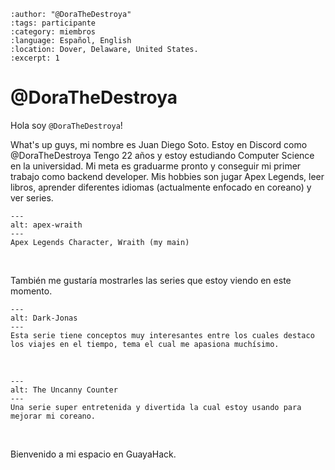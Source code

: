 
```{post} 2023-07-18
:author: "@DoraTheDestroya"
:tags: participante
:category: miembros
:language: Español, English
:location: Dover, Delaware, United States.
:excerpt: 1
```

# @DoraTheDestroya

Hola soy `@DoraTheDestroya`!

What's up guys, mi nombre es Juan Diego Soto. Estoy en Discord como @DoraTheDestroya Tengo 22 años y estoy estudiando Computer Science en la universidad. Mi meta es graduarme pronto y conseguir mi primer trabajo como backend developer. Mis hobbies son jugar Apex Legends, leer libros, aprender diferentes idiomas (actualmente enfocado en coreano) y ver series. 

```{figure} index.md-data/Apex.jpg
---
alt: apex-wraith
---
Apex Legends Character, Wraith (my main)
```
<br/>

También me gustaría mostrarles las series que estoy viendo en este momento.

```{figure} index.md-data/dark.jpg
---
alt: Dark-Jonas
---
Esta serie tiene conceptos muy interesantes entre los cuales destaco los viajes en el tiempo, tema el cual me apasiona muchísimo.
``` 
<br/>

```{figure} index.md-data/UncannyCounter.jpg
---
alt: The Uncanny Counter
---
Una serie super entretenida y divertida la cual estoy usando para mejorar mi coreano.

```
<br/>

Bienvenido a mi espacio en GuayaHack.
